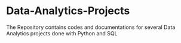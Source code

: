# Data-Analytics-Projects
The Repository contains codes and documentations for several Data Analytics projects done with Python and SQL
